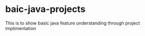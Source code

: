 # baic-java-projects
This is to show basic java feature understanding through project implimentation
